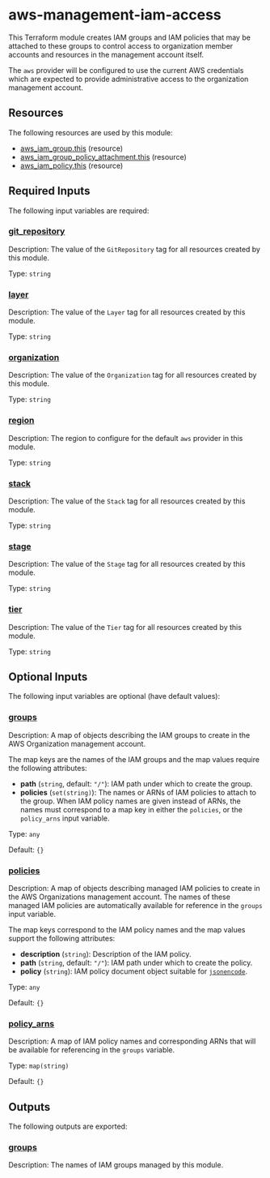# aws-management-iam-access

This Terraform module creates IAM groups and IAM policies that may be attached
to these groups to control access to organization member accounts and resources
in the management account itself.

The `aws` provider will be configured to use the current AWS credentials which
are expected to provide administrative access to the organization management
account.

<!-- BEGIN_TF_DOCS -->
## Resources

The following resources are used by this module:

- [aws_iam_group.this](https://registry.terraform.io/providers/hashicorp/aws/latest/docs/resources/iam_group) (resource)
- [aws_iam_group_policy_attachment.this](https://registry.terraform.io/providers/hashicorp/aws/latest/docs/resources/iam_group_policy_attachment) (resource)
- [aws_iam_policy.this](https://registry.terraform.io/providers/hashicorp/aws/latest/docs/resources/iam_policy) (resource)

## Required Inputs

The following input variables are required:

### <a name="input_git_repository"></a> [git\_repository](#input\_git\_repository)

Description: The value of the `GitRepository` tag for all resources created by this module.

Type: `string`

### <a name="input_layer"></a> [layer](#input\_layer)

Description: The value of the `Layer` tag for all resources created by this module.

Type: `string`

### <a name="input_organization"></a> [organization](#input\_organization)

Description: The value of the `Organization` tag for all resources created by this module.

Type: `string`

### <a name="input_region"></a> [region](#input\_region)

Description: The region to configure for the default `aws` provider in this module.

Type: `string`

### <a name="input_stack"></a> [stack](#input\_stack)

Description: The value of the `Stack` tag for all resources created by this module.

Type: `string`

### <a name="input_stage"></a> [stage](#input\_stage)

Description: The value of the `Stage` tag for all resources created by this module.

Type: `string`

### <a name="input_tier"></a> [tier](#input\_tier)

Description: The value of the `Tier` tag for all resources created by this module.

Type: `string`

## Optional Inputs

The following input variables are optional (have default values):

### <a name="input_groups"></a> [groups](#input\_groups)

Description: A map of objects describing the IAM groups to create in the AWS Organization management account.

The map keys are the names of the IAM groups and the map values require the following attributes:

- **path** (`string`, default: `"/"`): IAM path under which to create the group.
- **policies** (`set(string)`): The names or ARNs of IAM policies to attach to the group. When IAM policy names are given instead of ARNs, the names must correspond to a map key in either the `policies`, or the `policy_arns` input variable.

Type: `any`

Default: `{}`

### <a name="input_policies"></a> [policies](#input\_policies)

Description: A map of objects describing managed IAM policies to create in the AWS Organizations management account. The names of these managed IAM policies are automatically available for reference in the `groups` input variable.

The map keys correspond to the IAM policy names and the map values support the following attributes:

- **description** (`string`): Description of the IAM policy.
- **path** (`string`, default: `"/"`): IAM path under which to create the policy.
- **policy** (`string`): IAM policy document object suitable for [`jsonencode`](https://www.terraform.io/docs/language/functions/jsonencode.html).

Type: `any`

Default: `{}`

### <a name="input_policy_arns"></a> [policy\_arns](#input\_policy\_arns)

Description: A map of IAM policy names and corresponding ARNs that will be available for referencing in the `groups` variable.

Type: `map(string)`

Default: `{}`

## Outputs

The following outputs are exported:

### <a name="output_groups"></a> [groups](#output\_groups)

Description: The names of IAM groups managed by this module.
<!-- END_TF_DOCS -->
